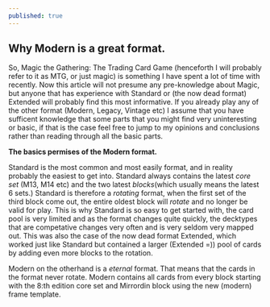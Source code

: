 ```yaml
---
published: true
---
```


## Why Modern is a great format.

So, Magic the Gathering: The Trading Card Game (henceforth I will probably refer to it as MTG, or just magic) is something I have spent a lot of time with recently. Now this article will not presume any pre-knowledge about Magic, but anyone that has experience with Standard or (the now dead format) Extended will probably find this most informative. If you already play any of the other format (Modern, Legacy, Vintage etc) I assume that you have sufficent knowledge that some parts that you might find very uninteresting or basic, if that is the case feel free to jump to my opinions and conclusions rather than reading through all the basic parts.

**The basics permises of the Modern format.**

Standard is the most common and most easily format, and in reality probably the easiest to get into. Standard always contains the latest _core set_ (M13, M14 etc) and the two latest _blocks_(which usually means the latest 6 sets.)
Standard is therefore a _rotating_ format, when the first set of the third block come out, the entire oldest block will _rotate_ and no longer be valid for play. This is why Standard is so easy to get started with, the card pool is very limited and as the format changes quite quickly, the decktypes that are competative changes very often and is very seldom very mapped out. This was also the case of the now dead format Extended, which worked just like Standard but contained a larger (Extended =)) pool of cards by adding even more blocks to the rotation.

Modern on the otherhand is a _eternal_ format. That means that the cards in the format never rotate. Modern contains all cards from every block starting with the 8:th edition core set and Mirrordin block using the new (modern) frame template.
